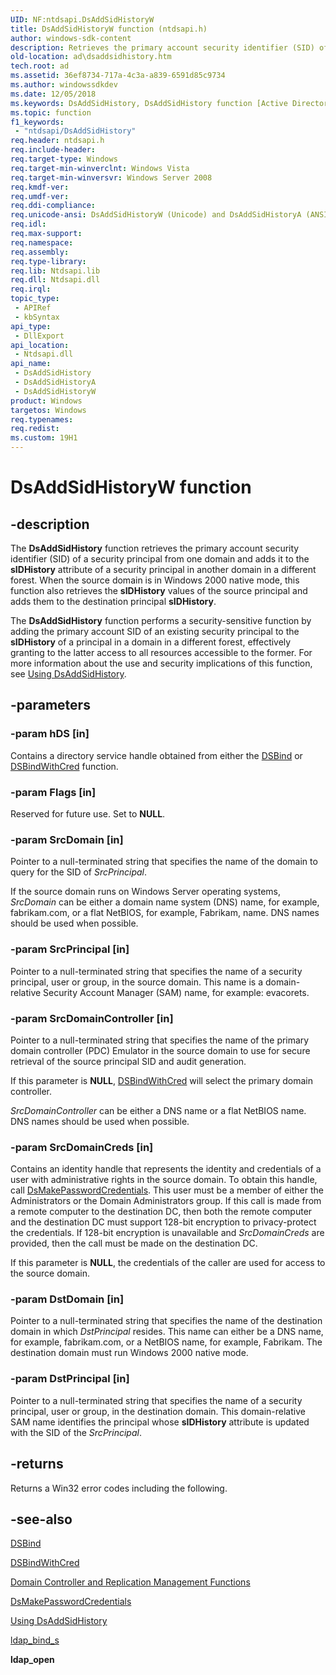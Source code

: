 ```yaml
---
UID: NF:ntdsapi.DsAddSidHistoryW
title: DsAddSidHistoryW function (ntdsapi.h)
author: windows-sdk-content
description: Retrieves the primary account security identifier (SID) of a security principal from one domain and adds it to the sIDHistory attribute of a security principal in another domain in a different forest.
old-location: ad\dsaddsidhistory.htm
tech.root: ad
ms.assetid: 36ef8734-717a-4c3a-a839-6591d85c9734
ms.author: windowssdkdev
ms.date: 12/05/2018
ms.keywords: DsAddSidHistory, DsAddSidHistory function [Active Directory], DsAddSidHistoryA, DsAddSidHistoryW, _glines_dsaddsidhistory, ad.dsaddsidhistory, ntdsapi/DsAddSidHistory, ntdsapi/DsAddSidHistoryA, ntdsapi/DsAddSidHistoryW
ms.topic: function
f1_keywords: 
 - "ntdsapi/DsAddSidHistory"
req.header: ntdsapi.h
req.include-header: 
req.target-type: Windows
req.target-min-winverclnt: Windows Vista
req.target-min-winversvr: Windows Server 2008
req.kmdf-ver: 
req.umdf-ver: 
req.ddi-compliance: 
req.unicode-ansi: DsAddSidHistoryW (Unicode) and DsAddSidHistoryA (ANSI)
req.idl: 
req.max-support: 
req.namespace: 
req.assembly: 
req.type-library: 
req.lib: Ntdsapi.lib
req.dll: Ntdsapi.dll
req.irql: 
topic_type:
 - APIRef
 - kbSyntax
api_type:
 - DllExport
api_location:
 - Ntdsapi.dll
api_name:
 - DsAddSidHistory
 - DsAddSidHistoryA
 - DsAddSidHistoryW
product: Windows
targetos: Windows
req.typenames: 
req.redist: 
ms.custom: 19H1
---
```


# DsAddSidHistoryW function


## -description


The <b>DsAddSidHistory</b> function retrieves the primary account security identifier (SID) of a security principal from one domain and adds it to the <b>sIDHistory</b> attribute of a security principal in another domain in a different forest. When the source domain is in Windows 2000 native mode, this function also retrieves the <b>sIDHistory</b> values of the source principal and adds them to the destination principal <b>sIDHistory</b>.

The <b>DsAddSidHistory</b> function performs a security-sensitive function by adding the primary account SID of an existing security principal to the <b>sIDHistory</b> of a principal in a domain in a different forest, effectively granting to the latter access to all resources accessible to the former. For  more information about the use and security implications of this function, see <a href="https://docs.microsoft.com/windows/desktop/AD/using-dsaddsidhistory">Using DsAddSidHistory</a>.


## -parameters




### -param hDS [in]

Contains a directory service handle obtained from either the 
<a href="https://docs.microsoft.com/windows/desktop/api/ntdsapi/nf-ntdsapi-dsbinda">DSBind</a> or 
<a href="https://docs.microsoft.com/windows/desktop/api/ntdsapi/nf-ntdsapi-dsbindwithcreda">DSBindWithCred</a> function.


### -param Flags [in]

Reserved for future use. Set to <b>NULL</b>.


### -param SrcDomain [in]

Pointer to a null-terminated string that specifies the name of the domain to query for the SID of <i>SrcPrincipal</i>.

If the source domain runs on  Windows Server operating systems, <i>SrcDomain</i> can be either a domain name system (DNS) name, for example, fabrikam.com, or a flat NetBIOS, for example, Fabrikam, name. DNS names should be used when possible.


### -param SrcPrincipal [in]

Pointer to a null-terminated string that specifies the name of a security principal, user or group, in the source domain. This name is a domain-relative Security Account Manager (SAM) name, for example: evacorets.


### -param SrcDomainController [in]

Pointer to a null-terminated string that specifies the name of the primary domain controller (PDC) Emulator in the source domain to use for secure retrieval of the source principal SID and audit generation. 


If this parameter is <b>NULL</b>, <a href="https://docs.microsoft.com/windows/desktop/api/ntdsapi/nf-ntdsapi-dsbindwithcreda">DSBindWithCred</a> will select the primary domain controller.

<i>SrcDomainController</i> can be either a DNS name or a flat NetBIOS name. DNS names should be used when possible.


### -param SrcDomainCreds [in]

Contains an identity handle that represents the identity and credentials of a user with administrative rights in the source domain. To obtain this handle, call  <a href="https://docs.microsoft.com/windows/desktop/api/ntdsapi/nf-ntdsapi-dsmakepasswordcredentialsa">DsMakePasswordCredentials</a>. This user must be a member of either the Administrators or the Domain Administrators group. If this call is made from a remote computer to the destination DC, then both the remote computer and the destination DC must support 128-bit encryption to privacy-protect the credentials. If 128-bit encryption is unavailable and <i>SrcDomainCreds</i> are provided, then the call must be made on the destination DC.

If this parameter is <b>NULL</b>, the credentials of the caller are used for access to the source domain.


### -param DstDomain [in]

Pointer to a null-terminated string that specifies the name of the destination domain in which <i>DstPrincipal</i> resides. This name can either be a DNS name, for example, fabrikam.com, or a NetBIOS name, for example, Fabrikam. The destination domain must run Windows 2000 native mode.


### -param DstPrincipal [in]

Pointer to a null-terminated string that specifies the name of a security principal, user or group, in the destination domain. This domain-relative SAM name identifies the principal whose <b>sIDHistory</b> attribute is updated with the SID of the <i>SrcPrincipal</i>.


## -returns



Returns a Win32 error codes including the following.




## -see-also




<a href="https://docs.microsoft.com/windows/desktop/api/ntdsapi/nf-ntdsapi-dsbinda">DSBind</a>



<a href="https://docs.microsoft.com/windows/desktop/api/ntdsapi/nf-ntdsapi-dsbindwithcreda">DSBindWithCred</a>



<a href="https://docs.microsoft.com/windows/desktop/AD/dc-and-replication-management-functions">Domain Controller and Replication Management Functions</a>



<a href="https://docs.microsoft.com/windows/desktop/api/ntdsapi/nf-ntdsapi-dsmakepasswordcredentialsa">DsMakePasswordCredentials</a>



<a href="https://docs.microsoft.com/windows/desktop/AD/using-dsaddsidhistory">Using DsAddSidHistory</a>



<a href="https://docs.microsoft.com/previous-versions/windows/desktop/api/winldap/nf-winldap-ldap_bind_s">ldap_bind_s</a>



<b>ldap_open</b>
 

 


